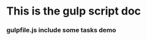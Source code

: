 This is the gulp script doc
================================

### gulpfile.js include some tasks demo